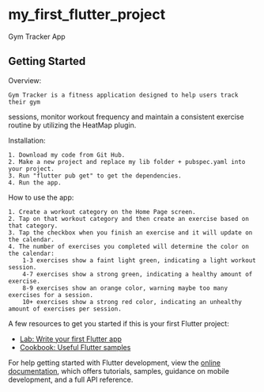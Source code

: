 # my_first_flutter_project

Gym Tracker App

## Getting Started

Overview: 

    Gym Tracker is a fitness application designed to help users track their gym 
sessions, monitor workout frequency and maintain a consistent exercise routine
by utilizing the HeatMap plugin.

Installation:

    1. Download my code from Git Hub.
    2. Make a new project and replace my lib folder + pubspec.yaml into your project.
    3. Run "flutter pub get" to get the dependencies.
    4. Run the app.

How to use the app:

    1. Create a workout category on the Home Page screen.
    2. Tap on that workout category and then create an exercise based on that category.
    3. Tap the checkbox when you finish an exercise and it will update on the calendar.
    4. The number of exercises you completed will determine the color on the calendar:
        1-3 exercises show a faint light green, indicating a light workout session.
        4-7 exercises show a strong green, indicating a healthy amount of exercise.
        8-9 exercises show an orange color, warning maybe too many exercises for a session.
        10+ exercises show a strong red color, indicating an unhealthy amount of exercises per session.

A few resources to get you started if this is your first Flutter project:

- [Lab: Write your first Flutter app](https://docs.flutter.dev/get-started/codelab)
- [Cookbook: Useful Flutter samples](https://docs.flutter.dev/cookbook)

For help getting started with Flutter development, view the
[online documentation](https://docs.flutter.dev/), which offers tutorials,
samples, guidance on mobile development, and a full API reference.
